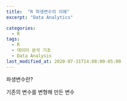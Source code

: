 ```yaml
---
title:  "R 파생변수의 이해"
excerpt: "Data Analytics"

categories:
  - R
tags:
  - R
  - 데이터 분석 기초
  - Data Analysis
last_modified_at: 2020-07-31T14:08:00-05:00
---
```


파생변수란?

기존의 변수를 변형해 만든 변수
